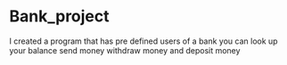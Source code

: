 # Bank_project
I created a program that has pre defined users of a bank you can look up your balance send money withdraw money and deposit money
